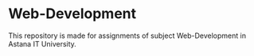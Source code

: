 # Web-Development
This repository is made for assignments of subject Web-Development in Astana IT University.
